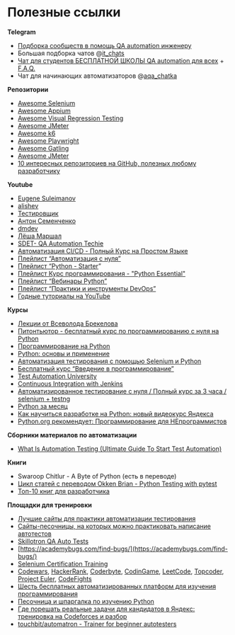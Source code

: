 # Полезные ссылки

**Telegram**

* [Подборка сообществ в помощь QA automation инженеру](https://t.me/qa\_automation/72650)
* Большая подборка чатов @[it\_chats](https://t.me/it\_chats)
* [Чат для студентов БЕСПЛАТНОЙ ШКОЛЫ QA automation для всех](https://t.me/qadlyavsex) + [F.A.Q.](https://docs.google.com/spreadsheets/d/1-gvkhk4HcDlstBDewwjH5bXon4rxW3KCDLs6C9bxJg4/edit#gid=0)
* Чат для начинающих автоматизаторов @[aqa\_chatka](https://t.me/aqa\_chatka)

**Репозитории**

* [Awesome Selenium](https://github.com/christian-bromann/awesome-selenium#readme)
* [Awesome Appium](https://github.com/SrinivasanTarget/awesome-appium#readme)
* [Awesome Visual Regression Testing](https://github.com/mojoaxel/awesome-regression-testing#readme)
* [Awesome JMeter](https://github.com/aliesbelik/awesome-jmeter#readme)
* [Awesome k6](https://github.com/grafana/awesome-k6#readme)
* [Awesome Playwright](https://github.com/mxschmitt/awesome-playwright#readme)
* [Awesome Gatling](https://github.com/aliesbelik/awesome-gatling#readme)
* [Awesome JMeter](https://github.com/aliesbelik/awesome-jmeter#readme)
* [10 интересных репозиториев на GitHub, полезных любому разработчику](https://habr.com/ru/company/plarium/blog/496472/)

**Youtube**

* [Eugene Suleimanov](https://www.youtube.com/c/EugeneSuleimanov/featured)
* [alishev](https://www.youtube.com/c/alishevN)
* [Тестировщик](https://www.youtube.com/c/%D0%A2%D0%B5%D1%81%D1%82%D0%B8%D1%80%D0%BE%D0%B2%D1%89%D0%B8%D0%BA/featured)
* [Антон Семенченко](https://www.youtube.com/results?search\_query=%D0%90%D0%BD%D1%82%D0%BE%D0%BD+%D0%A1%D0%B5%D0%BC%D0%B5%D0%BD%D1%87%D0%B5%D0%BD%D0%BA%D0%BE)
* [dmdev](https://www.youtube.com/c/dmdev)
* [Лёша Маршал](https://www.youtube.com/channel/UCTVciJQp8eYwKLLQIl-iSJw)
* [SDET- QA Automation Techie](https://www.youtube.com/c/pavanoltraining)
* [Автоматизация CI/CD - Полный Курс на Простом Языке](https://www.youtube.com/watch?v=cyb10iplv7U)
* [Плейлист “Автоматизация с нуля”](https://www.youtube.com/playlist?list=PLWKsep\_LKQYq\_QRa4ROEjLse7jDbiSl-H)
* [Плейлист “Python - Starter](https://www.youtube.com/playlist?list=PLvItDmb0sZw8RfG5odrtstiYkmiPg\_Yo\_)”
* [Плейлист Курс программирования - "Python Essential"](https://www.youtube.com/playlist?list=PLvItDmb0sZw\_MVK2txwtBSHAzaYRrOdiJ)
* [Плейлист “Вебинары Python”](https://www.youtube.com/playlist?list=PLvItDmb0sZw\_x1QivR1pTQ6tAK8Awb57L)
* [Плейлист “Практики и инструменты DevOps”](https://www.youtube.com/playlist?list=PLvItDmb0sZw\_xTNDv8Bb1fsivN\_Z\_4oo9)
* [Годные туториалы на YouTube](https://habr.com/ru/company/edison/blog/434034/)

**Курсы**

* [Лекции от Всеволода Брекелова](https://github.com/volekerb/testing-lectures/tree/master/lectures\_v\_2021)
* [Питонтьютор - бесплатный курс по программированию с нуля на Python](http://pythontutor.ru)
* [Программирование на Python](https://stepik.org/course/67/info)
* [Python: основы и применение](https://stepik.org/course/512/info)
* [Автоматизация тестирования с помощью Selenium и Python](https://stepik.org/course/575/info)
* [Бесплатный курс “Введение в программирование”](https://ru.hexlet.io/courses/introduction\_to\_programming)
* [Test Automation University](https://testautomationu.applitools.com)
* [Continuous Integration with Jenkins](https://learn.epam.com/detailsPage?id=62dc3947-e941-4c30-ba32-552eb363978e)
* [Автоматизированное тестирование с нуля / Полный курс за 3 часа / selenium + testng](https://www.youtube.com/watch?v=L2jMIJy0u90)
* [Python за месяц](https://habr.com/ru/company/edison/blog/474212/)
* [Как научиться разработке на Python: новый видеокурс Яндекса](https://habr.com/ru/company/yandex/blog/498856/)
* [Python.org рекомендует: Программирование для НЕпрограммистов](https://habr.com/ru/company/skillfactory/blog/480898/)

**Сборники материалов по автоматизации**

* [What Is Automation Testing (Ultimate Guide To Start Test Automation)](https://www.softwaretestinghelp.com/automation-testing-tutorial-1/)

**Книги**

* Swaroop Chitlur - A Byte of Python (есть в переводе)
* [Цикл статей с переводом Okken Brian - Python Testing with pytest](https://habr.com/ru/post/448782/)
* [Топ-10 книг для разработчика](https://habr.com/ru/post/504276/)

**Площадки для тренировки**

* [Лучшие сайты для практики автоматизации тестирования](https://habr.com/ru/post/549450/)
* [Сайты-песочницы, на которых можно практиковать написание автотестов](https://blog.noveogroup.ru/2020/01/testovye-ploschadki-dlya-trenirovok/)
* [Skillotron QA Auto Tests](https://skillotron.com/qualifications/qa-automation)
* [https://academybugs.com/find-bugs/](https://academybugs.com/find-bugs/)
* [Selenium Certification Training](https://demoqa.com)
* [Codewars](https://www.codewars.com), [HackerRank](https://www.hackerrank.com/dashboard), [Coderbyte](https://coderbyte.com), [CodinGame](https://www.codingame.com/start), [LeetCode](https://leetcode.com), [Topcoder](https://www.topcoder.com/challenges), [Project Euler](https://projecteuler.net), [CodeFights](https://codefights.com)
* [Шесть бесплатных автоматизированных платформ для изучения программирования](https://habr.com/ru/company/hexlet/blog/432802/)
* [Песочница и шпаргалка по изучению Python](https://habr.com/ru/post/421701/)
* [Где порешать реальные задачи для кандидатов в Яндекc: тренировка на Codeforces и разбор](https://habr.com/ru/company/yandex/blog/493966/)
* [touchbit/automatron - Trainer for beginner autotesters](https://github.com/touchbit/automatron)
